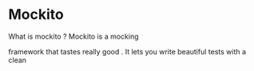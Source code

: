 # Mockito

What is  mockito ?
Mockito is a  mocking

 framework  that tastes really  good . It lets  you write beautiful tests  with a clean 

